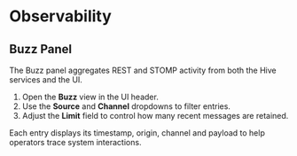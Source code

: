 # Observability

## Buzz Panel

The Buzz panel aggregates REST and STOMP activity from both the Hive services and the UI.

1. Open the **Buzz** view in the UI header.
2. Use the **Source** and **Channel** dropdowns to filter entries.
3. Adjust the **Limit** field to control how many recent messages are retained.

Each entry displays its timestamp, origin, channel and payload to help operators trace system interactions.
